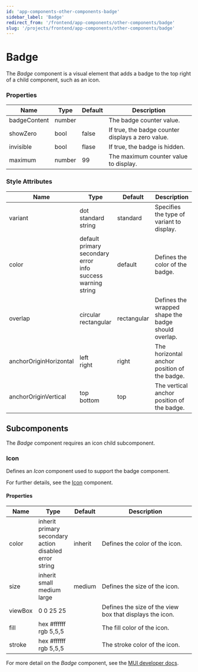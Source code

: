 ```yaml
---
id: 'app-components-other-components-badge'
sidebar_label: 'Badge'
redirect_from: '/frontend/app-components/other-components/badge'
slug: '/projects/frontend/app-components/other-components/badge'
---
```


# Badge

The _Badge_ component is a visual element that adds a badge to the top right of a child component, such as an icon.

### Properties

<table>
<thead>
<tr><th>Name</th><th>Type</th><th>Default</th><th>Description</th></tr>
</thead>
<tbody>
<tr><td>badgeContent</td><td>number</td><td></td><td>The badge counter value.</td></tr>
<tr><td>showZero</td><td>bool</td><td>false</td><td>If true, the badge counter displays a zero value.</td></tr>
<tr><td>invisible</td><td>bool</td><td>flase</td><td>If true, the badge is hidden.</td></tr>
<tr><td>maximum</td><td>number</td><td>99</td><td>The maximum counter value to display.</td></tr>
</tbody>
</table>

### Style Attributes

<table>
<thead>
<tr><th>Name</th><th>Type</th><th>Default</th><th>Description</th></tr>
</thead>
<tbody>
<tr><td>variant</td><td>dot<br/>standard<br/>string</td><td>standard</td><td>Specifies the type of variant to display.</td></tr>
<tr><td>color</td><td>default<br/>primary<br/>secondary<br/>error<br/>info<br/>success<br/>warning<br/>string</td><td>default</td><td>Defines the color of the badge.</td></tr>
<tr><td>overlap</td><td>circular<br/>rectangular</td><td>rectangular</td><td>Defines the wrapped shape the badge should overlap.</td></tr>
<tr><td>anchorOriginHorizontal</td><td>left<br/>right</td><td>right</td><td>The horizontal anchor position of the badge.</td></tr>
<tr><td>anchorOriginVertical</td><td>top<br/>bottom</td><td>top</td><td>The vertical anchor position of the badge.</td></tr>
</tbody>
</table>

## Subcomponents

The _Badge_ component requires an icon child subcomponent.

### Icon

Defines an _Icon_ component used to support the badge component.

For further details, see the [Icon](./app-components-other-components-icon) component.

#### Properties

<table>
<thead>
<tr><th>Name</th><th>Type</th><th>Default</th><th>Description</th></tr>
</thead>
<tbody>
<tr><td>color</td><td>inherit<br/>primary<br/>secondary<br/>action<br/>disabled<br/>error<br/>string</td><td>inherit</td><td>Defines the color of the icon.</td></tr>
<tr><td>size</td><td>inherit<br/>small<br/>medium<br/>large</td><td>medium</td><td>Defines the size of the icon.</td></tr>
<tr><td>viewBox</td><td>0 0 25 25<br/></td><td></td><td>Defines the size of the view box that displays the icon.</td></tr>
<tr><td>fill</td><td>hex #ffffff<br/>rgb 5,5,5</td><td></td><td>The fill color of the icon.</td></tr>
<tr><td>stroke</td><td>hex #ffffff<br/>rgb 5,5,5</td><td></td><td>The stroke color of the icon.</td></tr>
</tbody>
</table>

For more detail on the _Badge_ component, see the [MUI developer docs](https://mui.com/material-ui/api/badge/).
